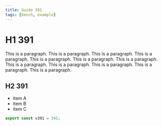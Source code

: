 ```yaml
---
title: Guide 391
tags: [bench, example]
---
```


# H1 391

This is a paragraph. This is a paragraph. This is a paragraph. This is a paragraph. This is a paragraph. This is a paragraph. This is a paragraph. This is a paragraph. This is a paragraph. This is a paragraph. This is a paragraph. This is a paragraph. 

## H2 391

- item A
- item B
- item C

```ts
export const v391 = 391;
```